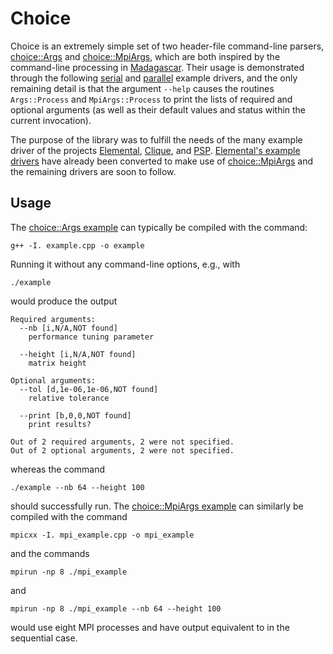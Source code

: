 Choice
======

Choice is an extremely simple set of two header-file command-line parsers, 
[choice::Args](http://github.com/poulson/choice/blob/master/choice.hpp) and 
[choice::MpiArgs](http://github.com/poulson/choice/blob/master/mpi_choice.hpp),
which are both inspired by the command-line processing in 
[Madagascar](http://ahay.org). 
Their usage is demonstrated through the following
[serial](http://github.com/poulson/choice/blob/master/example.cpp) and 
[parallel](http://github.com/poulson/choice/blob/master/mpi_example.cpp) 
example drivers, and the only remaining detail is that the argument `--help`
causes the routines `Args::Process` and `MpiArgs::Process` to print the 
lists of required and optional arguments (as well as their default values 
and status within the current invocation).

The purpose of the library was to fulfill the needs of the many example 
driver of the projects 
[Elemental](http://code.google.com/p/elemental), [Clique](http://github.com/poulson/Clique), and [PSP](http://github.com/poulson/PSP).
[Elemental's example drivers](http://github.com/poulson/Elemental/blob/master/examples) have already been converted to make use of 
[choice::MpiArgs](http://github.com/poulson/choice/blob/master/mpi_choice.hpp) 
and the remaining drivers are soon to follow.

Usage
-----

The 
[choice::Args example](http://github.com/poulson/choice/blob/master/example.cpp)
can typically be compiled with the command:

    g++ -I. example.cpp -o example

Running it without any command-line options, e.g., with

    ./example

would produce the output
    
    Required arguments:
      --nb [i,N/A,NOT found]
        performance tuning parameter
    
      --height [i,N/A,NOT found]
        matrix height
    
    Optional arguments:
      --tol [d,1e-06,1e-06,NOT found]
        relative tolerance
    
      --print [b,0,0,NOT found]
        print results?
    
    Out of 2 required arguments, 2 were not specified.
    Out of 2 optional arguments, 2 were not specified.
 
whereas the command

    ./example --nb 64 --height 100

should successfully run. The 
[choice::MpiArgs example](http://github.com/poulson/choice/blob/master/mpi_example.cpp)
can similarly be compiled with the command

    mpicxx -I. mpi_example.cpp -o mpi_example    

and the commands

    mpirun -np 8 ./mpi_example

and 

    mpirun -np 8 ./mpi_example --nb 64 --height 100

would use eight MPI processes and have output equivalent to in the sequential
case.
